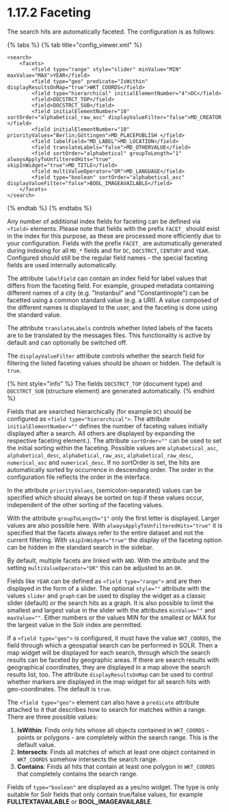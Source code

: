 # 1.17.2 Faceting

The search hits are automatically faceted. The configuration is as follows:

{% tabs %}
{% tab title="config_viewer.xml" %}
```markup
<search>
    <facets>
        <field type="range" style="slider" minValue="MIN" maxValue="MAX">YEAR</field>
        <field type="geo" predicate="IsWithin" displayResultsOnMap="true">WKT_COORDS</field>
        <field type="hierarchical" initialElementNumber="4">DC</field>
        <field>DOCSTRCT_TOP</field>
        <field>DOCSTRCT_SUB</field>
        <field initialElementNumber="10" sortOrder="alphabetical_raw_asc" displayValueFilter="false">MD_CREATOR </field>
        <field initialElementNumber="10" priorityValues="Berlin;Göttingen">MD_PLACEPUBLISH </field>
        <field labelField="MD_LABEL">MD_LOCATION</field>
        <field translateLabels="false">MD_OTHERVALUE</field>
        <field sortOrder="alphabetical" groupToLength="1" alwaysApplyToUnfilteredHits="true" skipInWidget="true">MD_TITLE</field>
        <field multiValueOperator="OR">MD_LANGUAGE</field>
        <field type="boolean" sortOrder="alphabetical_asc" displayValueFilter="false">BOOL_IMAGEAVAILABLE</field>
    </facets>
</search>
```
{% endtab %}
{% endtabs %}

Any number of additional index fields for faceting can be defined via `<field>` elements. Please note that fields with the prefix `FACET_` should exist in the index for this purpose, as these are processed more efficiently due to your configuration. Fields with the prefix `FACET_` are automatically generated during indexing for all `MD_*` fields and for `DC`, `DOCSTRCT`, `CENTURY` and `YEAR`. Configured should still be the regular field names - the special faceting fields are used internally automatically.

The attribute `labelField` can contain an index field for label values that differs from the faceting field. For example, grouped metadata containing different names of a city (e.g. "Instanbul" and "Constantinople") can be facetted using a common standard value (e.g. a URI). A value composed of the different names is displayed to the user, and the faceting is done using the standard value.&#x20;

The attribute `translateLabels` controls whether listed labels of the facets are to be translated by the messages files. This functionality is active by default and can optionally be switched off.

The `displayValueFilter` attribute controls whether the search field for filtering the listed faceting values should be shown or hidden. The default is `true`.

{% hint style="info" %}
The fields `DOCSTRCT_TOP` (document type) and `DOCSTRCT_SUB` (structure element) are generated automatically.
{% endhint %}

Fields that are searched hierarchically (for example `DC`) should be configured as `<field type="hierarchical">`. The attribute `initialElementNumber=""` defines the number of faceting values initially displayed after a search. All others are displayed by expanding the respective faceting element.). The attribute `sortOrder=""` can be used to set the initial sorting within the faceting. Possible values are `alphabetical_asc`, `alphabetical_desc`, `alphabetical_raw_asc`, `alphabetical_raw_desc`, `numerical_asc` and `numerical_desc`. If no sortOrder is set, the hits are automatically sorted by occurrence in descending order. The order in the configuration file reflects the order in the interface.&#x20;

In the attribute `priorityValues`, (semicolon-separated) values can be specified which should always be sorted on top if these values occur, independent of the other sorting of the faceting values.

With the attribute `groupToLength="1"` only the first letter is displayed. Larger values are also possible here. With `alwaysApplyToUnfilteredHits="true"` it is specified that the facets always refer to the entire dataset and not the current filtering. With `skipInWidget="true"` the display of the faceting option can be hidden in the standard search in the sidebar.

By default, multiple facets are linked with `AND`. With the attribute and the setting `multiValueOperator="OR"` this can be adjusted to an `OR`.

Fields like `YEAR` can be defined as `<field type="range">` and are then displayed in the form of a slider. The optional `style=""` attribute with the values `slider` and `graph` can be used to display the widget as a classic slider (default) or the search hits as a graph. It is also possible to limit the smallest and largest value in the slider with the attributes `minValue=""` and `maxValue=""`. Either numbers or the values MIN for the smallest or MAX for the largest value in the Solr index are permitted.

If a `<field type="geo">` is configured, it must have the value `WKT_COORDS`, the field through which a geospatial search can be performed in SOLR. Then a map widget will be displayed for each search, through which the search results can be faceted by geographic areas. If there are search results with geographical coordinates, they are displayed in a map above the search results list, too. The attribute `displayResultsOnMap` can be used to control whether markers are displayed in the map widget for all search hits with geo-coordinates. The default is `true`.

The `<field type="geo">` element can also have a `predicate` attribute attached to it that describes how to search for matches within a range. There are three possible values:

1. **IsWithin**: Finds only hits whose all objects contained in `WKT_COORDS` - points or polygons - are completely within the search range. This is the default value.
2. **Intersects**: Finds all matches of which at least one object contained in `WKT_COORDS` somehow intersects the search range.
3. **Contains**: Finds all hits that contain at least one polygon in `WKT_COORDS` that completely contains the search range.

Fields of `type="boolean"` are displayed as a yes/no widget. The type is only suitable for Solr fields that only contain true/false values, for example **FULLTEXTAVAILABLE** or **BOOL\_IMAGEAVAILABLE**.
